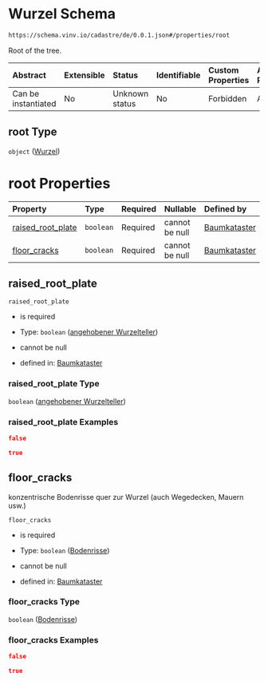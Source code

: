 # Wurzel Schema

```txt
https://schema.vinv.io/cadastre/de/0.0.1.json#/properties/root
```

Root of the tree.

| Abstract            | Extensible | Status         | Identifiable | Custom Properties | Additional Properties | Access Restrictions | Defined In                                                                                                                 |
| :------------------ | :--------- | :------------- | :----------- | :---------------- | :-------------------- | :------------------ | :------------------------------------------------------------------------------------------------------------------------- |
| Can be instantiated | No         | Unknown status | No           | Forbidden         | Allowed               | none                | [dereferenced.doc.json\*](../../../../../../vinv-schemas/vinv-tree/out/0.0.1/dereferenced.doc.json "open original schema") |

## root Type

`object` ([Wurzel](dereferenced-properties-wurzel.md))

# root Properties

| Property                                  | Type      | Required | Nullable       | Defined by                                                                                                                                                                          |
| :---------------------------------------- | :-------- | :------- | :------------- | :---------------------------------------------------------------------------------------------------------------------------------------------------------------------------------- |
| [raised\_root\_plate](#raised_root_plate) | `boolean` | Required | cannot be null | [Baumkataster](dereferenced-properties-wurzel-properties-angehobener-wurzelteller.md "https://schema.vinv.io/cadastre/de/0.0.1.json#/properties/root/properties/raised_root_plate") |
| [floor\_cracks](#floor_cracks)            | `boolean` | Required | cannot be null | [Baumkataster](dereferenced-properties-wurzel-properties-bodenrisse.md "https://schema.vinv.io/cadastre/de/0.0.1.json#/properties/root/properties/floor_cracks")                    |

## raised\_root\_plate



`raised_root_plate`

*   is required

*   Type: `boolean` ([angehobener Wurzelteller](dereferenced-properties-wurzel-properties-angehobener-wurzelteller.md))

*   cannot be null

*   defined in: [Baumkataster](dereferenced-properties-wurzel-properties-angehobener-wurzelteller.md "https://schema.vinv.io/cadastre/de/0.0.1.json#/properties/root/properties/raised_root_plate")

### raised\_root\_plate Type

`boolean` ([angehobener Wurzelteller](dereferenced-properties-wurzel-properties-angehobener-wurzelteller.md))

### raised\_root\_plate Examples

```json
false
```

```json
true
```

## floor\_cracks

konzentrische Bodenrisse quer zur Wurzel (auch Wegedecken, Mauern usw.)

`floor_cracks`

*   is required

*   Type: `boolean` ([Bodenrisse](dereferenced-properties-wurzel-properties-bodenrisse.md))

*   cannot be null

*   defined in: [Baumkataster](dereferenced-properties-wurzel-properties-bodenrisse.md "https://schema.vinv.io/cadastre/de/0.0.1.json#/properties/root/properties/floor_cracks")

### floor\_cracks Type

`boolean` ([Bodenrisse](dereferenced-properties-wurzel-properties-bodenrisse.md))

### floor\_cracks Examples

```json
false
```

```json
true
```
